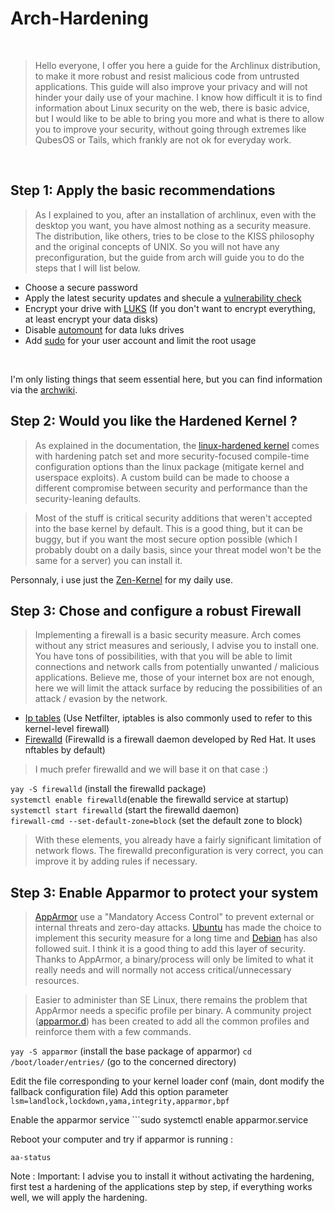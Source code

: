 # Arch-Hardening

<br />

> Hello everyone, I offer you here a guide for the Archlinux distribution, to make it more robust and resist malicious code from untrusted applications. This guide will also improve your privacy and will not hinder your daily use of your machine. I know how difficult it is to find information about Linux security on the web, there is basic advice, but I would like to be able to bring you more and what is there to allow you to improve your security, without going through extremes like QubesOS or Tails, which frankly are not ok for everyday work.


<br />

## Step 1: Apply the basic recommendations

> As I explained to you, after an installation of archlinux, even with the desktop you want, you have almost nothing as a security measure. The distribution, like others, tries to be close to the KISS philosophy and the original concepts of UNIX. So you will not have any preconfiguration, but the guide from arch will guide you to do the steps that I will list below.

- Choose a secure password
- Apply the latest security updates and shecule a [vulnerability check](https://archlinux.org/packages/extra/x86_64/arch-audit/)
- Encrypt your drive with [LUKS](https://wiki.archlinux.org/title/Dm-crypt/Encrypting_an_entire_system) (If you don't want to encrypt everything, at least encrypt your data disks)
- Disable [automount](https://wiki.archlinux.org/title/Fstab) for data luks drives
- Add [sudo](https://wiki.archlinux.org/title/Sudo) for your user account and limit the root usage

<br />

I'm only listing things that seem essential here, but you can find information via the [archwiki](https://wiki.archlinux.org/title/Security).

## Step 2: Would you like the Hardened Kernel ?

> As explained in the documentation, the [linux-hardened kernel](https://archlinux.org/packages/extra/x86_64/linux-hardened/) comes with hardening patch set and more security-focused compile-time configuration options than the linux package (mitigate kernel and userspace exploits). A custom build can be made to choose a different compromise between security and performance than the security-leaning defaults.

> Most of the stuff is critical security additions that weren't accepted into the base kernel by default. This is a good thing, but it can be buggy, but if you want the most secure option possible (which I probably doubt on a daily basis, since your threat model won't be the same for a server) you can install it. 

Personnaly, i use just the [Zen-Kernel](https://archlinux.org/packages/extra/x86_64/linux-zen/) for my daily use.

## Step 3: Chose and configure a robust Firewall

> Implementing a firewall is a basic security measure. Arch comes without any strict measures and seriously, I advise you to install one. You have tons of possibilities, with that you will be able to limit connections and network calls from potentially unwanted / malicious applications. Believe me, those of your internet box are not enough, here we will limit the attack surface by reducing the possibilities of an attack / evasion by the network.

- [Ip tables](https://wiki.archlinux.org/title/Iptables) (Use Netfilter, iptables is also commonly used to refer to this kernel-level firewall)
- [Firewalld](https://wiki.archlinux.org/title/Firewalld) (Firewalld is a firewall daemon developed by Red Hat. It uses nftables by default)

> I much prefer firewalld and we will base it on that case :)

```yay -S firewalld``` (install the firewalld package) \
```systemctl enable firewalld```(enable the firewalld service at startup) \
```systemctl start firewalld``` (start the firewalld daemon) \
```firewall-cmd --set-default-zone=block``` (set the default zone to block)

> With these elements, you already have a fairly significant limitation of network flows. The firewalld preconfiguration is very correct, you can improve it by adding rules if necessary.

## Step 3: Enable Apparmor to protect your system

> [AppArmor](https://www.apparmor.net/) use a "Mandatory Access Control" to prevent external or internal threats and zero-day attacks. [Ubuntu](https://ubuntu.com/server/docs/apparmor) has made the choice to implement this security measure for a long time and [Debian](https://wiki.debian.org/AppArmor/HowToUse) has also followed suit. I think it is a good thing to add this layer of security. Thanks to AppArmor, a binary/process will only be limited to what it really needs and will normally not access critical/unnecessary resources.

> Easier to administer than SE Linux, there remains the problem that AppArmor needs a specific profile per binary. A community project ([apparmor.d](https://github.com/roddhjav/apparmor.d)) has been created to add all the common profiles and reinforce them with a few commands.

```yay -S apparmor``` (install the base package of apparmor)
```cd /boot/loader/entries/``` (go to the concerned directory)

Edit the file corresponding to your kernel loader conf (main, dont modify the fallback configuration file)
Add this option parameter ```lsm=landlock,lockdown,yama,integrity,apparmor,bpf```

Enable the apparmor service ```sudo systemctl enable apparmor.service

Reboot your computer and try if apparmor is running : 

```aa-status``` 

Note : Important: I advise you to install it without activating the hardening, first test a hardening of the applications step by step, if everything works well, we will apply the hardening.
